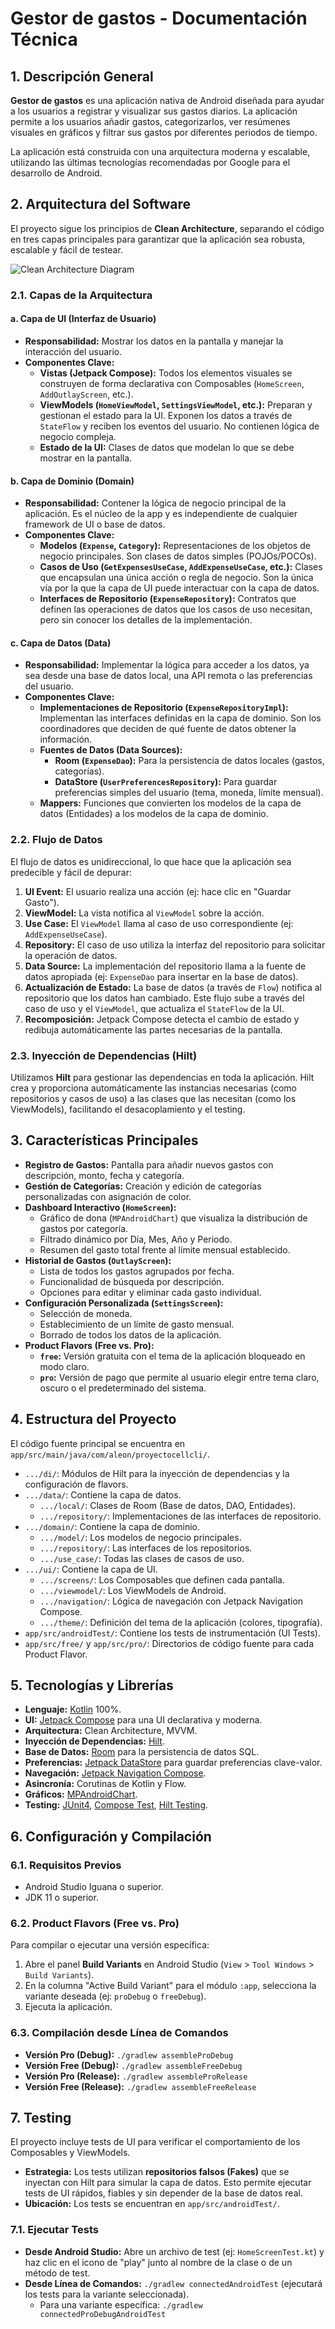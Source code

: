 # Gestor de gastos - Documentación Técnica

## 1. Descripción General

**Gestor de gastos** es una aplicación nativa de Android diseñada para ayudar a los usuarios a registrar y visualizar sus gastos diarios. La aplicación permite a los usuarios añadir gastos, categorizarlos, ver resúmenes visuales en gráficos y filtrar sus gastos por diferentes periodos de tiempo.

La aplicación está construida con una arquitectura moderna y escalable, utilizando las últimas tecnologías recomendadas por Google para el desarrollo de Android.

## 2. Arquitectura del Software

El proyecto sigue los principios de **Clean Architecture**, separando el código en tres capas principales para garantizar que la aplicación sea robusta, escalable y fácil de testear.

![Clean Architecture Diagram](https://i.imgur.com/sOk222W.png)

### 2.1. Capas de la Arquitectura

#### a. Capa de UI (Interfaz de Usuario)
- **Responsabilidad:** Mostrar los datos en la pantalla y manejar la interacción del usuario.
- **Componentes Clave:**
    - **Vistas (Jetpack Compose):** Todos los elementos visuales se construyen de forma declarativa con Composables (`HomeScreen`, `AddOutlayScreen`, etc.).
    - **ViewModels (`HomeViewModel`, `SettingsViewModel`, etc.):** Preparan y gestionan el estado para la UI. Exponen los datos a través de `StateFlow` y reciben los eventos del usuario. No contienen lógica de negocio compleja.
    - **Estado de la UI:** Clases de datos que modelan lo que se debe mostrar en la pantalla.

#### b. Capa de Dominio (Domain)
- **Responsabilidad:** Contener la lógica de negocio principal de la aplicación. Es el núcleo de la app y es independiente de cualquier framework de UI o base de datos.
- **Componentes Clave:**
    - **Modelos (`Expense`, `Category`):** Representaciones de los objetos de negocio principales. Son clases de datos simples (POJOs/POCOs).
    - **Casos de Uso (`GetExpensesUseCase`, `AddExpenseUseCase`, etc.):** Clases que encapsulan una única acción o regla de negocio. Son la única vía por la que la capa de UI puede interactuar con la capa de datos.
    - **Interfaces de Repositorio (`ExpenseRepository`):** Contratos que definen las operaciones de datos que los casos de uso necesitan, pero sin conocer los detalles de la implementación.

#### c. Capa de Datos (Data)
- **Responsabilidad:** Implementar la lógica para acceder a los datos, ya sea desde una base de datos local, una API remota o las preferencias del usuario.
- **Componentes Clave:**
    - **Implementaciones de Repositorio (`ExpenseRepositoryImpl`):** Implementan las interfaces definidas en la capa de dominio. Son los coordinadores que deciden de qué fuente de datos obtener la información.
    - **Fuentes de Datos (Data Sources):**
        - **Room (`ExpenseDao`):** Para la persistencia de datos locales (gastos, categorías).
        - **DataStore (`UserPreferencesRepository`):** Para guardar preferencias simples del usuario (tema, moneda, límite mensual).
    - **Mappers:** Funciones que convierten los modelos de la capa de datos (Entidades) a los modelos de la capa de dominio.

### 2.2. Flujo de Datos
El flujo de datos es unidireccional, lo que hace que la aplicación sea predecible y fácil de depurar:

1.  **UI Event:** El usuario realiza una acción (ej: hace clic en "Guardar Gasto").
2.  **ViewModel:** La vista notifica al `ViewModel` sobre la acción.
3.  **Use Case:** El `ViewModel` llama al caso de uso correspondiente (ej: `AddExpenseUseCase`).
4.  **Repository:** El caso de uso utiliza la interfaz del repositorio para solicitar la operación de datos.
5.  **Data Source:** La implementación del repositorio llama a la fuente de datos apropiada (ej: `ExpenseDao` para insertar en la base de datos).
6.  **Actualización de Estado:** La base de datos (a través de `Flow`) notifica al repositorio que los datos han cambiado. Este flujo sube a través del caso de uso y el `ViewModel`, que actualiza el `StateFlow` de la UI.
7.  **Recomposición:** Jetpack Compose detecta el cambio de estado y redibuja automáticamente las partes necesarias de la pantalla.

### 2.3. Inyección de Dependencias (Hilt)
Utilizamos **Hilt** para gestionar las dependencias en toda la aplicación. Hilt crea y proporciona automáticamente las instancias necesarias (como repositorios y casos de uso) a las clases que las necesitan (como los ViewModels), facilitando el desacoplamiento y el testing.

## 3. Características Principales

- **Registro de Gastos:** Pantalla para añadir nuevos gastos con descripción, monto, fecha y categoría.
- **Gestión de Categorías:** Creación y edición de categorías personalizadas con asignación de color.
- **Dashboard Interactivo (`HomeScreen`):**
    - Gráfico de dona (`MPAndroidChart`) que visualiza la distribución de gastos por categoría.
    - Filtrado dinámico por Día, Mes, Año y Periodo.
    - Resumen del gasto total frente al límite mensual establecido.
- **Historial de Gastos (`OutlayScreen`):**
    - Lista de todos los gastos agrupados por fecha.
    - Funcionalidad de búsqueda por descripción.
    - Opciones para editar y eliminar cada gasto individual.
- **Configuración Personalizada (`SettingsScreen`):**
    - Selección de moneda.
    - Establecimiento de un límite de gasto mensual.
    - Borrado de todos los datos de la aplicación.
- **Product Flavors (Free vs. Pro):**
    - **`free`:** Versión gratuita con el tema de la aplicación bloqueado en modo claro.
    - **`pro`:** Versión de pago que permite al usuario elegir entre tema claro, oscuro o el predeterminado del sistema.

## 4. Estructura del Proyecto

El código fuente principal se encuentra en `app/src/main/java/com/aleon/proyectocellcli/`.

-   `.../di/`: Módulos de Hilt para la inyección de dependencias y la configuración de flavors.
-   `.../data/`: Contiene la capa de datos.
    -   `.../local/`: Clases de Room (Base de datos, DAO, Entidades).
    -   `.../repository/`: Implementaciones de las interfaces de repositorio.
-   `.../domain/`: Contiene la capa de dominio.
    -   `.../model/`: Los modelos de negocio principales.
    -   `.../repository/`: Las interfaces de los repositorios.
    -   `.../use_case/`: Todas las clases de casos de uso.
-   `.../ui/`: Contiene la capa de UI.
    -   `.../screens/`: Los Composables que definen cada pantalla.
    -   `.../viewmodel/`: Los ViewModels de Android.
    -   `.../navigation/`: Lógica de navegación con Jetpack Navigation Compose.
    -   `.../theme/`: Definición del tema de la aplicación (colores, tipografía).
-   `app/src/androidTest/`: Contiene los tests de instrumentación (UI Tests).
-   `app/src/free/` y `app/src/pro/`: Directorios de código fuente para cada Product Flavor.

## 5. Tecnologías y Librerías

- **Lenguaje:** [Kotlin](https://kotlinlang.org/) 100%.
- **UI:** [Jetpack Compose](https://developer.android.com/jetpack/compose) para una UI declarativa y moderna.
- **Arquitectura:** Clean Architecture, MVVM.
- **Inyección de Dependencias:** [Hilt](https://developer.android.com/training/dependency-injection/hilt-android).
- **Base de Datos:** [Room](https://developer.android.com/training/data-storage/room) para la persistencia de datos SQL.
- **Preferencias:** [Jetpack DataStore](https://developer.android.com/topic/libraries/architecture/datastore) para guardar preferencias clave-valor.
- **Navegación:** [Jetpack Navigation Compose](https://developer.android.com/jetpack/compose/navigation).
- **Asincronía:** Corutinas de Kotlin y Flow.
- **Gráficos:** [MPAndroidChart](https://github.com/PhilJay/MPAndroidChart).
- **Testing:** [JUnit4](https://junit.org/junit4/), [Compose Test](https://developer.android.com/jetpack/compose/testing), [Hilt Testing](https://developer.android.com/training/dependency-injection/hilt-testing).

## 6. Configuración y Compilación

### 6.1. Requisitos Previos
- Android Studio Iguana o superior.
- JDK 11 o superior.

### 6.2. Product Flavors (Free vs. Pro)
Para compilar o ejecutar una versión específica:
1.  Abre el panel **Build Variants** en Android Studio (`View` > `Tool Windows` > `Build Variants`).
2.  En la columna "Active Build Variant" para el módulo `:app`, selecciona la variante deseada (ej: `proDebug` o `freeDebug`).
3.  Ejecuta la aplicación.

### 6.3. Compilación desde Línea de Comandos
- **Versión Pro (Debug):** `./gradlew assembleProDebug`
- **Versión Free (Debug):** `./gradlew assembleFreeDebug`
- **Versión Pro (Release):** `./gradlew assembleProRelease`
- **Versión Free (Release):** `./gradlew assembleFreeRelease`

## 7. Testing

El proyecto incluye tests de UI para verificar el comportamiento de los Composables y ViewModels.

- **Estrategia:** Los tests utilizan **repositorios falsos (Fakes)** que se inyectan con Hilt para simular la capa de datos. Esto permite ejecutar tests de UI rápidos, fiables y sin depender de la base de datos real.
- **Ubicación:** Los tests se encuentran en `app/src/androidTest/`.

### 7.1. Ejecutar Tests
- **Desde Android Studio:** Abre un archivo de test (ej: `HomeScreenTest.kt`) y haz clic en el icono de "play" junto al nombre de la clase o de un método de test.
- **Desde Línea de Comandos:** `./gradlew connectedAndroidTest` (ejecutará los tests para la variante seleccionada).
  - Para una variante específica: `./gradlew connectedProDebugAndroidTest`
